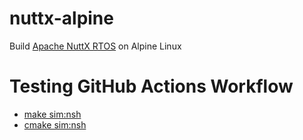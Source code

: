 # nuttx-alpine
Build [Apache NuttX RTOS](https://github.com/apache/nuttx) on Alpine Linux
# Testing GitHub Actions Workflow
* [make sim:nsh](https://github.com/simbit18/nuttx-alpine/blob/main/.github/workflows/Alpine_Sim_nsh.yml)
* [cmake sim:nsh](https://github.com/simbit18/nuttx-alpine/blob/main/.github/workflows/Alpine_Cmake_nsh.yml)
